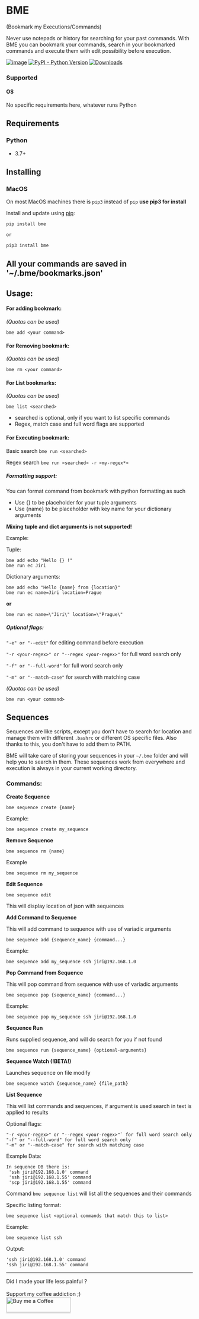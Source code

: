 # BME

(Bookmark my Executions/Commands)

Never use notepads or history for searching for your past commands. With BME you can bookmark your commands, search in your bookmarked commands and
execute them with edit possibility before execution.

[![image](https://img.shields.io/pypi/v/bme.svg)](https://pypi.org/project/bme/)
[![PyPI - Python Version](https://img.shields.io/pypi/pyversions/bme)](https://pypi.org/project/bme/)
[![Downloads](https://pepy.tech/badge/bme)](https://pepy.tech/project/bme)

### Supported

#### OS

No specific requirements here, whatever runs Python

## Requirements

### Python

* 3.7+

## Installing

### MacOS

On most MacOS machines there is `pip3` instead of `pip` **use pip3 for install**

Install and update using [pip](https://pip.pypa.io/en/stable/quickstart/):

```bash
pip install bme

or

pip3 install bme
```

## All your commands are saved in '~/.bme/bookmarks.json'

## Usage:

#### For adding bookmark:

_(Quotas can be used)_

```
bme add <your command>
```

#### For Removing bookmark:

_(Quotas can be used)_

```
bme rm <your command>
```

#### For List bookmarks:

_(Quotas can be used)_

```
bme list <searched>
```

* searched is optional, only if you want to list specific commands
* Regex, match case and full word flags are supported

#### For Executing bookmark:

Basic search `bme run <searched>`

Regex search `bme run <searched> -r <my-regex*>`

##### Formatting support:

You can format command from bookmark with python formatting as such

* Use {} to be placeholder for your tuple arguments
* Use {name} to be placeholder with key name for your dictionary arguments

**Mixing tuple and dict arguments is not supported!**

Example:

Tuple:

```
bme add echo "Hello {} !"
bme run ec Jiri
```

Dictionary arguments:

```
bme add echo "Hello {name} from {location}"
bme run ec name=Jiri location=Prague
```

**or**

```
bme run ec name=\"Jiri\" location=\"Prague\"
```

##### Optional flags:

`"-e" or "--edit"` for editing command before execution

`"-r <your-regex>" or "--regex <your-regex>"` for full word search only

`"-f" or "--full-word"` for full word search only

`"-m" or "--match-case"` for search with matching case

_(Quotas can be used)_

```
bme run <your command>
```

## Sequences

Sequences are like scripts, except you don't have to search for location and manage them with different `.bashrc` or different OS specific files.
Also thanks to this, you don't have to add them to PATH.

BME will take care of storing your sequences in your `~/.bme` folder and will help you to search in them.
These sequences work from everywhere and execution is always in your current working directory.

### Commands:

**Create Sequence**

`bme sequence create {name}`

Example:

`bme sequence create my_sequence`

**Remove Sequence**

`bme sequence rm {name}`

Example

`bme sequence rm my_sequence`

**Edit Sequence**

`bme sequence edit`

This will display location of json with sequences

**Add Command to Sequence**

This will add command to sequence with use of variadic arguments

    bme sequence add {sequence_name} {command...}

Example:

    bme sequence add my_sequence ssh jiri@192.168.1.0

**Pop Command from Sequence**

This will pop command from sequence with use of variadic arguments

    bme sequence pop {sequence_name} {command...}

Example:

    bme sequence pop my_sequence ssh jiri@192.168.1.0

**Sequence Run**

Runs supplied sequence, and will do search for you if not found

    bme sequence run {sequence_name} {optional-arguments}

**Sequence Watch (!BETA!)**

Launches sequence on file modify

    bme sequence watch {sequence_name} {file_path}

**List Sequence**

This will list commands and sequences, if argument is used search in text is applied to results

Optional flags:

    "-r <your-regex>" or "--regex <your-regex>"` for full word search only
    "-f" or "--full-word" for full word search only
    "-m" or "--match-case" for search with matching case

Example Data:

    In sequence DB there is:
     'ssh jiri@192.168.1.0' command
     'ssh jiri@192.168.1.55' command
     'scp jiri@192.168.1.55' command

Command `bme sequence list` will list all the sequences and their commands

Specific listing format:

    bme sequence list <optional commands that match this to list>

Example:

    bme sequence list ssh

Output:

```        
'ssh jiri@192.168.1.0' command
'ssh jiri@192.168.1.55' command
```

<hr>
Did I made your life less painful ? 
<br>
<br>
Support my coffee addiction ;)
<br>
<a href="https://www.buymeacoffee.com/jiriotoupal" target="_blank"><img src="https://www.buymeacoffee.com/assets/img/custom_images/orange_img.png" alt="Buy me a Coffee" style="height: 41px !important;width: 174px !important;box-shadow: 0px 3px 2px 0px rgba(190, 190, 190, 0.5) !important;-webkit-box-shadow: 0px 3px 2px 0px rgba(190, 190, 190, 0.5) !important;" ></a>
